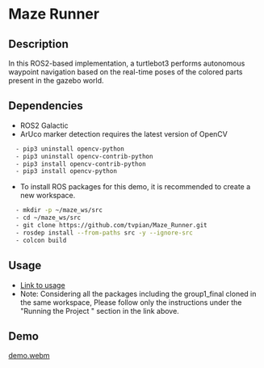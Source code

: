 # Maze Runner
## Description
In this ROS2-based implementation, a turtlebot3 performs autonomous waypoint navigation based on the real-time poses of the colored parts present in the gazebo world.

## Dependencies
- ROS2 Galactic
- ArUco marker detection requires the latest version of OpenCV
```bash
  - pip3 uninstall opencv-python
  - pip3 uninstall opencv-contrib-python
  - pip3 install opencv-contrib-python
  - pip3 install opencv-python
```
- To install ROS packages for this demo, it is recommended to create a new
workspace.
```bash
  - mkdir -p ~/maze_ws/src
  - cd ~/maze_ws/src
  - git clone https://github.com/tvpian/Maze_Runner.git
  - rosdep install --from-paths src -y --ignore-src
  - colcon build
```

## Usage
- [Link to usage](./group1_final/readme.md)
- Note: Considering all the packages including the group1_final cloned in the same workspace, Please follow only the instructions under the "Running the Project
" section in the link above.

## Demo
[demo.webm](https://github.com/tvpian/Maze_Runner/assets/41953267/9c2e4b79-4b36-48e2-995b-bce9027824f6)
